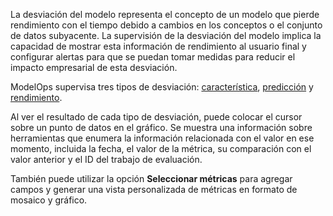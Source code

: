 La desviación del modelo representa el concepto de un modelo que pierde rendimiento con el tiempo debido a cambios en los conceptos o el conjunto de datos subyacente. La supervisión de la desviación del modelo implica la capacidad de mostrar esta información de rendimiento al usuario final y configurar alertas para que se puedan tomar medidas para reducir el impacto empresarial de esta desviación.

ModelOps supervisa tres tipos de desviación: [característica](xxa1732651110275.md), [predicción](etr1732651148787.md) y [rendimiento](jrp1732651191166.md).

Al ver el resultado de cada tipo de desviación, puede colocar el cursor sobre un punto de datos en el gráfico. Se muestra una información sobre herramientas que enumera la información relacionada con el valor en ese momento, incluida la fecha, el valor de la métrica, su comparación con el valor anterior y el ID del trabajo de evaluación.

También puede utilizar la opción **Seleccionar métricas** para agregar campos y generar una vista personalizada de métricas en formato de mosaico y gráfico.

